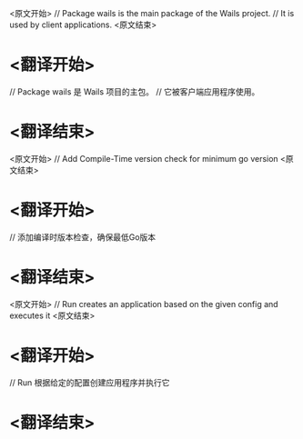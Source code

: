 
<原文开始>
// Package wails is the main package of the Wails project.
// It is used by client applications.
<原文结束>

# <翻译开始>
// Package wails 是 Wails 项目的主包。
// 它被客户端应用程序使用。
# <翻译结束>


<原文开始>
// Add Compile-Time version check for minimum go version
<原文结束>

# <翻译开始>
// 添加编译时版本检查，确保最低Go版本
# <翻译结束>


<原文开始>
// Run creates an application based on the given config and executes it
<原文结束>

# <翻译开始>
// Run 根据给定的配置创建应用程序并执行它
# <翻译结束>

